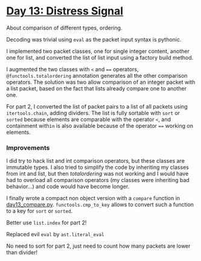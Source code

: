 # [Day 13: Distress Signal](https://adventofcode.com/2022/day/13)

About comparison of different types, ordering.

Decoding was trivial using `eval` as the packet input syntax is pythonic.

I implemented two packet classes, one for single integer content, another one for list, and converted the list of
list input using a factory build method.

I augmented the two classes with `<` and `==` operators, `@functools.totalordering` annotation generates all the other
comparison operators. The solution was two allow comparison of an integer packet with a list packet, based on the fact
that lists already compare one to another one.

For part 2, I converted the list of packet pairs to a list of all packets using `itertools.chain`, adding dividers.
The list is fully sortable with `sort` or `sorted` because elements are comparable with the operator `<`, 
and containment with`ìn` is also available because of the operator `==` working on elements.

### Improvements
I did try to hack list and int comparison operators, but these classes are immutable types. 
I also tried to simplify the code by inheriting my classes from int and list, but then _totalordering_ was not working
and I would have had to overload all comparison operators (my classes were inheriting bad behavior...) and code
would have become longer.

I finally wrote a compact non object version with a `compare` function in [day13_compare.py](). `functools.cmp_to_key` allows to
convert such a function to a key for `sort` or `sorted`.

Better use `list.index` for part 2!

Replaced evil `eval` by `ast.literal_eval`

No need to sort for part 2, just need to count how many packets are lower than divider!
